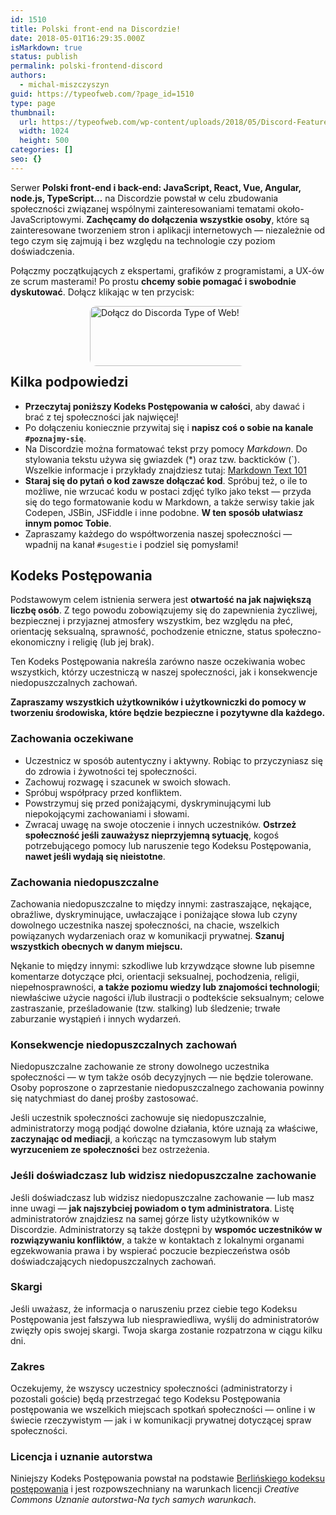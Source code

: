 ```yaml
---
id: 1510
title: Polski front-end na Discordzie!
date: 2018-05-01T16:29:35.000Z
isMarkdown: true
status: publish
permalink: polski-frontend-discord
authors:
  - michal-miszczyszyn
guid: https://typeofweb.com/?page_id=1510
type: page
thumbnail:
  url: https://typeofweb.com/wp-content/uploads/2018/05/Discord-Feature-Graphic.png
  width: 1024
  height: 500
categories: []
seo: {}
---
```


Serwer **Polski front-end i back-end: JavaScript, React, Vue, Angular, node.js, TypeScript…** na Discordzie powstał w celu zbudowania społeczności związanej wspólnymi zainteresowaniami tematami około-JavaScriptowymi. **Zachęcamy do dołączenia wszystkie osoby**, które są zainteresowane tworzeniem stron i aplikacji internetowych — niezależnie od tego czym się zajmują i bez względu na technologie czy poziom doświadczenia.

Połączmy początkujących z ekspertami, grafików z programistami, a UX-ów ze scrum masterami! Po prostu **chcemy sobie pomagać i swobodnie dyskutować**. Dołącz klikając w ten przycisk:

<a href="https://discord.gg/va2NhBv" style="display: block; margin: 0 auto; width: 250px; height: 80px;"><img src="https://typeofweb.com/wp-content/uploads/2018/05/discord-join-button-300x96.png" alt="Dołącz do Discorda Type of Web!" title="Dołącz do Discorda Type of Web!" width="300" height="96" style="border-radius: 10px;" /></a>

## Kilka podpowiedzi

- **Przeczytaj poniższy Kodeks Postępowania w całości**, aby dawać i brać z tej społeczności jak najwięcej!
- Po dołączeniu koniecznie przywitaj się i **napisz coś o sobie na kanale `#poznajmy-się`**.
- Na Discordzie można formatować tekst przy pomocy _Markdown_. Do stylowania tekstu używa się gwiazdek (\*) oraz tzw. backticków (`). Wszelkie informacje i przykłady znajdziesz tutaj: [Markdown Text 101](https://support.discordapp.com/hc/en-us/articles/210298617-Markdown-Text-101-Chat-Formatting-Bold-Italic-Underline-)
- **Staraj się do pytań o kod zawsze dołączać kod**. Spróbuj też, o ile to możliwe, nie wrzucać kodu w postaci zdjęć tylko jako tekst — przyda się do tego formatowanie kodu w Markdown, a także serwisy takie jak Codepen, JSBin, JSFiddle i inne podobne. **W ten sposób ułatwiasz innym pomoc Tobie**.
- Zapraszamy każdego do współtworzenia naszej społeczności — wpadnij na kanał `#sugestie` i podziel się pomysłami!

## Kodeks Postępowania

Podstawowym celem istnienia serwera jest **otwartość na jak największą liczbę osób**. Z tego powodu zobowiązujemy się do zapewnienia życzliwej, bezpiecznej i przyjaznej atmosfery wszystkim, bez względu na płeć, orientację seksualną, sprawność, pochodzenie etniczne, status społeczno-ekonomiczny i religię (lub jej brak).

Ten Kodeks Postępowania nakreśla zarówno nasze oczekiwania wobec wszystkich, którzy uczestniczą w naszej społeczności, jak i konsekwencje niedopuszczalnych zachowań.

**Zapraszamy wszystkich użytkowników i użytkowniczki do pomocy w tworzeniu środowiska, które będzie bezpieczne i pozytywne dla każdego.**

### Zachowania oczekiwane

- Uczestnicz w sposób autentyczny i aktywny. Robiąc to przyczyniasz się do zdrowia i żywotności tej społeczności.
- Zachowuj rozwagę i szacunek w swoich słowach.
- Spróbuj współpracy przed konfliktem.
- Powstrzymuj się przed poniżającymi, dyskryminującymi lub niepokojącymi zachowaniami i słowami.
- Zwracaj uwagę na swoje otoczenie i innych uczestników. **Ostrzeż społeczność jeśli zauważysz nieprzyjemną sytuację**, kogoś potrzebującego pomocy lub naruszenie tego Kodeksu Postępowania, **nawet jeśli wydają się nieistotne**.

### Zachowania niedopuszczalne

Zachowania niedopuszczalne to między innymi: zastraszające, nękające, obraźliwe, dyskryminujące, uwłaczające i poniżające słowa lub czyny dowolnego uczestnika naszej społeczności, na chacie, wszelkich powiązanych wydarzeniach oraz w komunikacji prywatnej. **Szanuj wszystkich obecnych w danym miejscu.**

Nękanie to między innymi: szkodliwe lub krzywdzące słowne lub pisemne komentarze dotyczące płci, orientacji seksualnej, pochodzenia, religii, niepełnosprawności, **a także poziomu wiedzy lub znajomości technologii**; niewłaściwe użycie nagości i/lub ilustracji o podtekście seksualnym; celowe zastraszanie, prześladowanie (tzw. stalking) lub śledzenie; trwałe zaburzanie wystąpień i innych wydarzeń.

### Konsekwencje niedopuszczalnych zachowań

Niedopuszczalne zachowanie ze strony dowolnego uczestnika społeczności — w tym także osób decyzyjnych — nie będzie tolerowane. Osoby poproszone o zaprzestanie niedopuszczalnego zachowania powinny się natychmiast do danej prośby zastosować.

Jeśli uczestnik społeczności zachowuje się niedopuszczalnie, administratorzy mogą podjąć dowolne działania, które uznają za właściwe, **zaczynając od mediacji**, a kończąc na tymczasowym lub stałym **wyrzuceniem ze społeczności** bez ostrzeżenia.

### Jeśli doświadczasz lub widzisz niedopuszczalne zachowanie

Jeśli doświadczasz lub widzisz niedopuszczalne zachowanie — lub masz inne uwagi — **jak najszybciej powiadom o tym administratora**. Listę administratorów znajdziesz na samej górze listy użytkowników w Discordzie. Administratorzy są także dostępni by **wspomóc uczestników w rozwiązywaniu konfliktów**, a także w kontaktach z lokalnymi organami egzekwowania prawa i by wspierać poczucie bezpieczeństwa osób doświadczających niedopuszczalnych zachowań.

### Skargi

Jeśli uważasz, że informacja o naruszeniu przez ciebie tego Kodeksu Postępowania jest fałszywa lub niesprawiedliwa, wyślij do administratorów zwięzły opis swojej skargi. Twoja skarga zostanie rozpatrzona w ciągu kilku dni.

### Zakres

Oczekujemy, że wszyscy uczestnicy społeczności (administratorzy i pozostali goście) będą przestrzegać tego Kodeksu Postępowania postępowania we wszelkich miejscach spotkań społeczności — online i w świecie rzeczywistym — jak i w komunikacji prywatnej dotyczącej spraw społeczności.

### Licencja i uznanie autorstwa

Niniejszy Kodeks Postępowania powstał na podstawie [Berlińskiego kodeksu postępowania](https://berlincodeofconduct.org/pl/) i jest rozpowszechniany na warunkach licencji _Creative Commons Uznanie autorstwa-Na tych samych warunkach_.
